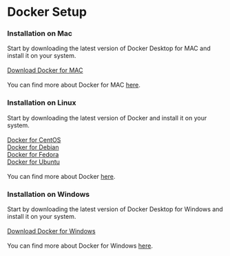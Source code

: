 # Docker Setup

### Installation on Mac

Start by downloading the latest version of Docker Desktop for MAC and install it on your system.\
\
[Download Docker for MAC](https://hub.docker.com/editions/community/docker-ce-desktop-mac/)\
\
You can find more about Docker for MAC [here](https://docs.docker.com/docker-for-mac/install/).

### Installation on Linux

Start by downloading the latest version of Docker and install it on your system.\
\
[Docker for CentOS](https://docs.docker.com/install/linux/docker-ce/centos/)\
[Docker for Debian](https://docs.docker.com/install/linux/docker-ce/debian/)\
[Docker for Fedora](https://docs.docker.com/install/linux/docker-ce/fedora/)\
[Docker for Ubuntu](https://docs.docker.com/install/linux/docker-ce/ubuntu/)\
\
You can find more about Docker [here](https://docs.docker.com/docker-for-windows/install/).

### Installation on Windows

Start by downloading the latest version of Docker Desktop for Windows and install it on your system.\
\
[Download Docker for Windows](https://hub.docker.com/editions/community/docker-ce-desktop-windows/)\
\
You can find more about Docker for Windows [here](https://docs.docker.com/docker-for-windows/install/).
